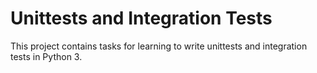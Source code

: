 # Unittests and Integration Tests

This project contains tasks for learning to write unittests and integration tests in Python 3.